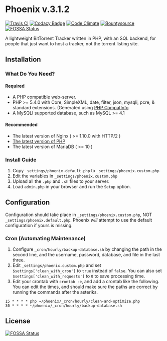 # Phoenix v.3.1.2

[![Travis CI](https://travis-ci.org/eustasy/phoenix.svg?branch=master)](https://travis-ci.org/eustasy/phoenix)
[![Codacy Badge](https://api.codacy.com/project/badge/Grade/10f5af9881b4412093e91d68086fd468)](https://www.codacy.com/app/eustasy/phoenix)
[![Code Climate](https://codeclimate.com/github/eustasy/phoenix/badges/gpa.svg)](https://codeclimate.com/github/eustasy/phoenix)
[![Bountysource](https://www.bountysource.com/badge/tracker?tracker_id=10163092)](https://www.bountysource.com/teams/eustasy/issues?tracker_ids=10163092)
[![FOSSA Status](https://app.fossa.io/api/projects/git%2Bgithub.com%2Feustasy%2Fphoenix.svg?type=shield)](https://app.fossa.io/projects/git%2Bgithub.com%2Feustasy%2Fphoenix?ref=badge_shield)

A lightweight BitTorrent Tracker written in PHP, with an SQL backend, for people that just want to host a tracker, not the torrent listing site.

## Installation

### What Do You Need?

#### Required
* A PHP compatible web-server.
* PHP >= 5.4.0 with Core, SimpleXML, date, filter, json, mysqli, pcre, & standard extensions. (Generated using [PHP CompatInfo](http://php5.laurent-laville.org/compatinfo/)
* A MySQLI supported database, such as MySQL >= 4.1

#### Recommended
* The latest version of Nginx  ( >= 1.10.0 with HTTP/2 )
* [The latest version of PHP](http://php.net/supported-versions.php)
* The latest version of MariaDB ( >= 10 )

### Install Guide
1. Copy `_settings/phoenix.default.php` to `_settings/phoenix.custom.php`
2. Edit the variables in `_settings/phoenix.custom.php`
2. Upload all the `.php` and `.sh` files to your server.
4. Load `admin.php` in your browser and run the `Setup` option.

## Configuration
Configuration should take place in `_settings/phoenix.custom.php`, NOT `_settings/phoenix.default.php`. Phoenix _will_ attempt to use the default configuration if yours is missing.

### Cron (Automating Maintenance)
1. Configure `_cron/hourly/backup-database.sh` by changing the path in the second line, and the username, password, database, and file in the last three.
2. Edit `_settings/phoenix.custom.php` and set `$settings['clean_with_cron']` to `true` instead of `false`. You can also set `$settings['clean_with_requests']` to `0` to save processing time.
3. Edit your crontab with `crontab -e`, and add a crontab like the following. You can edit the times, and should make sure the paths are correct by running the commands after the asteriks.
```
15 * * * * php ~/phoenix/_cron/hourly/clean-and-optimize.php
30 * * * * ~/phoenix/_cron/hourly/backup-database.sh
```


## License
[![FOSSA Status](https://app.fossa.io/api/projects/git%2Bgithub.com%2Feustasy%2Fphoenix.svg?type=large)](https://app.fossa.io/projects/git%2Bgithub.com%2Feustasy%2Fphoenix?ref=badge_large)